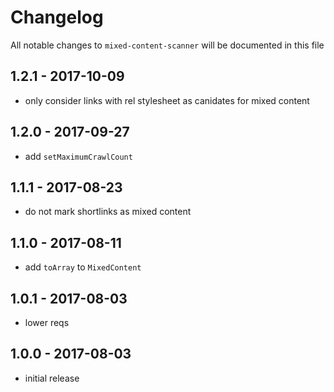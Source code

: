 # Changelog

All notable changes to `mixed-content-scanner` will be documented in this file

## 1.2.1 - 2017-10-09

- only consider links with rel stylesheet as canidates for mixed content

## 1.2.0 - 2017-09-27

- add `setMaximumCrawlCount`

## 1.1.1 - 2017-08-23

- do not mark shortlinks as mixed content

## 1.1.0 - 2017-08-11

- add `toArray` to `MixedContent`

## 1.0.1 - 2017-08-03

- lower reqs

## 1.0.0 - 2017-08-03

- initial release
